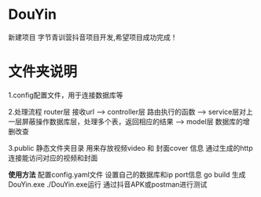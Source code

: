 # DouYin
新建项目 
字节青训营抖音项目开发,希望项目成功完成！


# 文件夹说明
1.config配置文件，用于连接数据库等

2.处理流程
router层 接收url  -->  controller层 路由执行的函数  -->  service层对上一层屏蔽操作数据库层，处理多个表，返回相应的结果 -->  model层 数据库的增删改查

3.public 静态文件夹目录
用来存放视频video 和 封面cover 信息
通过生成的http连接能访问对应的视频和封面

**使用方法**
配置config.yaml文件 设置自己的数据库和ip port信息
go build 生成 DouYin.exe
./DouYin.exe运行
通过抖音APK或postman进行测试



